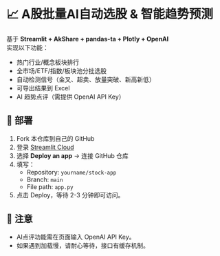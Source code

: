 # 📈 A股批量AI自动选股 & 智能趋势预测

基于 **Streamlit + AkShare + pandas-ta + Plotly + OpenAI**  
实现以下功能：
- 热门行业/概念板块排行
- 全市场/ETF/指数/板块池分批选股
- 自动检测信号（金叉、超卖、放量突破、新高新低）
- 可导出结果到 Excel
- AI 趋势点评（需提供 OpenAI API Key）

## 🚀 部署
1. Fork 本仓库到自己的 GitHub
2. 登录 [Streamlit Cloud](https://share.streamlit.io/)
3. 选择 **Deploy an app** → 连接 GitHub 仓库
4. 填写：
   - Repository: `yourname/stock-app`
   - Branch: `main`
   - File path: `app.py`
5. 点击 Deploy，等待 2-3 分钟即可访问。

## 🔑 注意
- AI点评功能需在页面输入 OpenAI API Key。
- 如果遇到加载慢，请耐心等待，接口有缓存机制。
